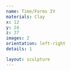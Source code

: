 ```yaml
---
name: Time/Forms IV
materials: Clay
x: 12
y: 24
z: 37
images: 2
orientation: left-right
details: 1

layout: sculpture
---
```

